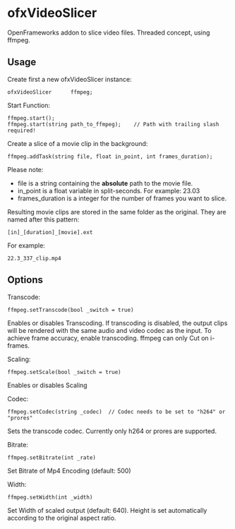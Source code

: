 # ofxVideoSlicer
OpenFrameworks addon to slice video files. Threaded concept, using ffmpeg.

Usage
-----

Create first a new  ofxVideoSlicer instance:

    ofxVideoSlicer      ffmpeg;

Start Function:

    ffmpeg.start();
    ffmpeg.start(string path_to_ffmpeg);    // Path with trailing slash required!

Create a slice of a movie clip in the background:

    ffmpeg.addTask(string file, float in_point, int frames_duration);

Please note:

- file is a string containing the __absolute__ path to the movie file.
- in_point is a float variable in split-seconds. For example: 23.03
- frames_duration is a integer for the number of frames you want to slice.

Resulting movie clips are stored in the same folder as the original. They are named after this pattern:

    [in]_[duration]_[movie].ext

For example:

    22.3_337_clip.mp4
    
Options
-------

Transcode:

    ffmpeg.setTranscode(bool _switch = true)

Enables or disables Transcoding. If transcoding is disabled, the output clips will be rendered with the same audio and video codec as the input. To achieve frame accuracy, enable transcoding. ffmpeg can only Cut on i-frames.

Scaling:

    ffmpeg.setScale(bool _switch = true)

Enables or disables Scaling    

Codec:

    ffmpeg.setCodec(string _codec)  // Codec needs to be set to "h264" or "prores"

Sets the transcode codec. Currently only h264 or prores are supported.

Bitrate:

    ffmpeg.setBitrate(int _rate)

Set Bitrate of Mp4 Encoding (default: 500)

Width:

    ffmpeg.setWidth(int _width)

Set Width of scaled output (default: 640). Height is set automatically according to the original aspect ratio.

